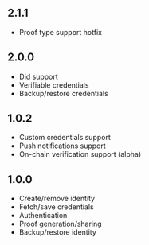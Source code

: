 ## 2.1.1
- Proof type support hotfix

## 2.0.0
- Did support
- Verifiable credentials
- Backup/restore credentials

## 1.0.2
- Custom credentials support
- Push notifications support
- On-chain verification support (alpha)

## 1.0.0
- Create/remove identity
- Fetch/save credentials
- Authentication
- Proof generation/sharing
- Backup/restore identity
